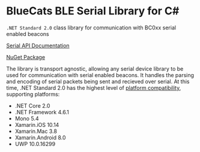 # BlueCats BLE Serial Library for C#
`.NET Standard 2.0` class library for communication with BC0xx serial enabled beacons

[Serial API Documentation](https://github.com/bluecats/bluecats-docs/blob/master/BlueCats-BC010-Serial-Public-API-0.1.0.markdown)

[NuGet Package](https://www.nuget.org/packages/BlueCats.Ble.Serial)

The library is transport agnostic, allowing any serial device library to be used for communication with serial enabled beacons. It handles the parsing and encoding of serial packets being sent and recieved over serial. At this time, .NET Standard 2.0 has the highest level of [platform compatibility](https://docs.microsoft.com/en-us/dotnet/standard/net-standard), supporting platforms:
* .NET Core 2.0
* .NET Framework 4.6.1
* Mono 5.4
* Xamarin.iOS 10.14
* Xamarin.Mac 3.8
* Xamarin.Android 8.0
* UWP 10.0.16299
